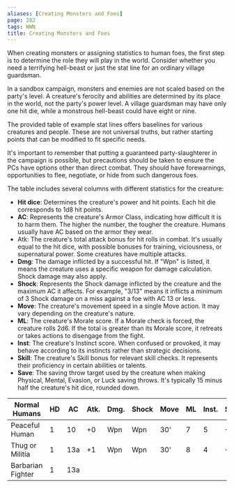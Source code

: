 ```yaml
---
aliases: [Creating Monsters and Foes]
page: 282
tags: WWN
title: Creating Monsters and Foes
---
```


When creating monsters or assigning statistics to human foes, the first step is to determine the role they will play in the world. Consider whether you need a terrifying hell-beast or just the stat line for an ordinary village guardsman.

In a sandbox campaign, monsters and enemies are not scaled based on the party's level. A creature's ferocity and abilities are determined by its place in the world, not the party's power level. A village guardsman may have only one hit die, while a monstrous hell-beast could have eight or nine.

The provided table of example stat lines offers baselines for various creatures and people. These are not universal truths, but rather starting points that can be modified to fit specific needs.

It's important to remember that putting a guaranteed party-slaughterer in the campaign is possible, but precautions should be taken to ensure the PCs have options other than direct combat. They should have forewarnings, opportunities to flee, negotiate, or hide from such dangerous foes.

The table includes several columns with different statistics for the creature:

- **Hit dice**: Determines the creature's power and hit points. Each hit die corresponds to 1d8 hit points.
- **AC**: Represents the creature's Armor Class, indicating how difficult it is to harm them. The higher the number, the tougher the creature. Humans usually have AC based on the armor they wear.
- Atk: The creature's total attack bonus for hit rolls in combat. It's usually equal to the hit dice, with possible bonuses for training, viciousness, or supernatural power. Some creatures have multiple attacks.
- **Dmg**: The damage inflicted by a successful hit. If "Wpn" is listed, it means the creature uses a specific weapon for damage calculation. Shock damage may also apply.
- **Shock**: Represents the Shock damage inflicted by the creature and the maximum AC it affects. For example, "3/13" means it inflicts a minimum of 3 Shock damage on a miss against a foe with AC 13 or less.
- **Move**: The creature's movement speed in a single Move action. It may vary depending on the creature's nature.
- **ML**: The creature's Morale score. If a Morale check is forced, the creature rolls 2d6. If the total is greater than its Morale score, it retreats or takes actions to disengage from the fight.
- **Inst**: The creature's Instinct score. When confused or provoked, it may behave according to its instincts rather than strategic decisions.
- **Skill**: The creature's Skill bonus for relevant skill checks. It represents their proficiency in certain abilities or talents.
- **Save**: The saving throw target used by the creature when making Physical, Mental, Evasion, or Luck saving throws. It's typically 15 minus half the creature's hit dice, rounded down.

| Normal Humans     | HD  | AC  | Atk. | Dmg. | Shock | Move | ML  | Inst. | Skill | Save |
| ----------------- | --- | --- | ---- | ---- | ----- | ---- | --- | ----- | ----- | ---- |
| Peaceful Human    | 1   | 10  | +0   | Wpn  | Wpn   | 30'  | 7   | 5     | +1    | 15+  |
| Thug or Militia   | 1   | 13a | +1   | Wpn  | Wpn   | 30'  | 8   | 4     | +1    | 15+  |
| Barbarian Fighter | 1   | 13a    |      |      |       |      |     |       |       |      |
